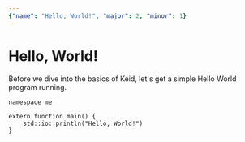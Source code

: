 ```yaml
---
{"name": "Hello, World!", "major": 2, "minor": 1}
---
```


# Hello, World!

Before we dive into the basics of Keid, let's get a simple Hello World program running.
```keid
namespace me

extern function main() {
    std::io::println("Hello, World!")
}
```
